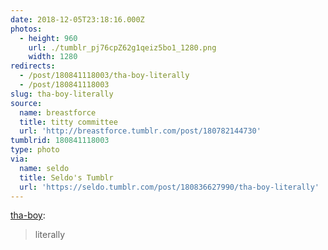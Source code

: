 ```yaml
---
date: 2018-12-05T23:18:16.000Z
photos:
  - height: 960
    url: ./tumblr_pj76cpZ62g1qeiz5bo1_1280.png
    width: 1280
redirects:
  - /post/180841118003/tha-boy-literally
  - /post/180841118003
slug: tha-boy-literally
source:
  name: breastforce
  title: titty committee
  url: 'http://breastforce.tumblr.com/post/180782144730'
tumblrid: 180841118003
type: photo
via:
  name: seldo
  title: Seldo's Tumblr
  url: 'https://seldo.tumblr.com/post/180836627990/tha-boy-literally'
---
```

<p><a href="http://tha-boy.tumblr.com/post/180808766969/literally" class="tumblr_blog">tha-boy</a>:</p>

<blockquote><p>literally</p></blockquote>
